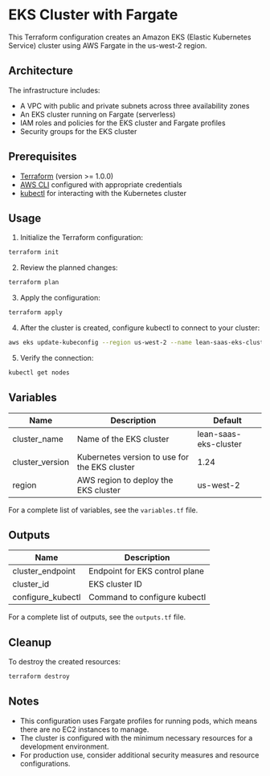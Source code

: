 # EKS Cluster with Fargate

This Terraform configuration creates an Amazon EKS (Elastic Kubernetes Service) cluster using AWS Fargate in the us-west-2 region.

## Architecture

The infrastructure includes:

- A VPC with public and private subnets across three availability zones
- An EKS cluster running on Fargate (serverless)
- IAM roles and policies for the EKS cluster and Fargate profiles
- Security groups for the EKS cluster

## Prerequisites

- [Terraform](https://www.terraform.io/downloads.html) (version >= 1.0.0)
- [AWS CLI](https://aws.amazon.com/cli/) configured with appropriate credentials
- [kubectl](https://kubernetes.io/docs/tasks/tools/install-kubectl/) for interacting with the Kubernetes cluster

## Usage

1. Initialize the Terraform configuration:

```bash
terraform init
```

2. Review the planned changes:

```bash
terraform plan
```

3. Apply the configuration:

```bash
terraform apply
```

4. After the cluster is created, configure kubectl to connect to your cluster:

```bash
aws eks update-kubeconfig --region us-west-2 --name lean-saas-eks-cluster
```

5. Verify the connection:

```bash
kubectl get nodes
```

## Variables

| Name | Description | Default |
|------|-------------|---------|
| cluster_name | Name of the EKS cluster | lean-saas-eks-cluster |
| cluster_version | Kubernetes version to use for the EKS cluster | 1.24 |
| region | AWS region to deploy the EKS cluster | us-west-2 |

For a complete list of variables, see the `variables.tf` file.

## Outputs

| Name | Description |
|------|-------------|
| cluster_endpoint | Endpoint for EKS control plane |
| cluster_id | EKS cluster ID |
| configure_kubectl | Command to configure kubectl |

For a complete list of outputs, see the `outputs.tf` file.

## Cleanup

To destroy the created resources:

```bash
terraform destroy
```

## Notes

- This configuration uses Fargate profiles for running pods, which means there are no EC2 instances to manage.
- The cluster is configured with the minimum necessary resources for a development environment.
- For production use, consider additional security measures and resource configurations.